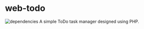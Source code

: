 # web-todo
![dependencies](https://img.shields.io/badge/dependencies-none-green)
A simple ToDo task manager designed using PHP.
